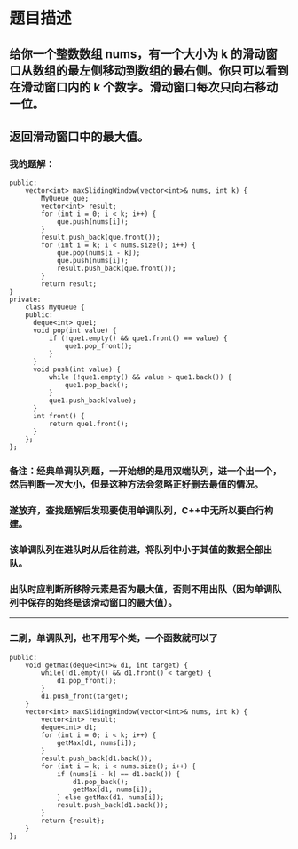 # 题目描述
## 给你一个整数数组 nums，有一个大小为 k 的滑动窗口从数组的最左侧移动到数组的最右侧。你只可以看到在滑动窗口内的 k 个数字。滑动窗口每次只向右移动一位。
## 返回滑动窗口中的最大值。
### 我的题解：
```class Solution {
public:
    vector<int> maxSlidingWindow(vector<int>& nums, int k) {
        MyQueue que;
        vector<int> result;
        for (int i = 0; i < k; i++) {
            que.push(nums[i]);
        }
        result.push_back(que.front());
        for (int i = k; i < nums.size(); i++) {
            que.pop(nums[i - k]);
            que.push(nums[i]);
            result.push_back(que.front());
        }
        return result;
}
private:
    class MyQueue {
    public:
      deque<int> que1;
      void pop(int value) {
          if (!que1.empty() && que1.front() == value) {
              que1.pop_front();
          }
      }
      void push(int value) {
          while (!que1.empty() && value > que1.back()) {
              que1.pop_back();
          }
          que1.push_back(value);
      }
      int front() {
          return que1.front();
      }
    };
};
```
### **备注**：经典单调队列题，一开始想的是用双端队列，进一个出一个，然后判断一次大小，但是这种方法会忽略正好删去最值的情况。
### 遂放弃，查找题解后发现要使用单调队列，C++中无所以要自行构建。
### 该单调队列在进队时从后往前进，将队列中小于其值的数据全部出队。
### 出队时应判断所移除元素是否为最大值，否则不用出队（因为单调队列中保存的始终是该滑动窗口的最大值）。
***
### 二刷，单调队列，也不用写个类，一个函数就可以了
```class Solution {
public:
    void getMax(deque<int>& d1, int target) {
        while(!d1.empty() && d1.front() < target) {
            d1.pop_front();
        }
        d1.push_front(target);
    }
    vector<int> maxSlidingWindow(vector<int>& nums, int k) {
        vector<int> result;
        deque<int> d1;
        for (int i = 0; i < k; i++) {
            getMax(d1, nums[i]);
        }
        result.push_back(d1.back());
        for (int i = k; i < nums.size(); i++) {
            if (nums[i - k] == d1.back()) {
                d1.pop_back();
                getMax(d1, nums[i]);
            } else getMax(d1, nums[i]);
            result.push_back(d1.back());
        }
        return {result};
    }
};
```